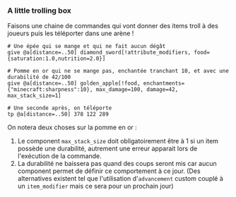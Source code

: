 
### A little trolling box

Faisons une chaine de commandes qui vont donner des items troll à des joueurs puis les téléporter dans une arène !

```mcfunction
# Une épée qui se mange et qui ne fait aucun dégât
give @a[distance=..50] diamond_sword[!attribute_modifiers, food={saturation:1.0,nutrition=2.0}]

# Pomme en or qui ne se mange pas, enchantée tranchant 10, et avec une durabilité de 42/100
give @a[distance=..50] golden_apple[!food, enchantments={"minecraft:sharpness":10}, max_damage=100, damage=42, max_stack_size=1]

# Une seconde après, on téléporte
tp @a[distance=..50] 378 122 289
```

On notera deux choses sur la pomme en or :
1. Le component `max_stack_size` doit obligatoirement être à 1 si un item possède une durabilité, autrement une erreur apparait lors de l'exécution de la commande.
2. La durabilité ne baissera pas quand des coups seront mis car aucun component permet de définir ce comportement à ce jour. (Des alternatives existent tel que l'utilisation d'`advancement` custom couplé à un `item_modifier` mais ce sera pour un prochain jour)


